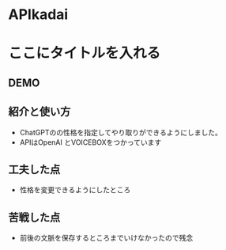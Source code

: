 # APIkadai

# ここにタイトルを入れる

## DEMO

## 紹介と使い方

  - ChatGPTのの性格を指定してやり取りができるようにしました。
  - APIはOpenAI とVOICEBOXをつかっています

## 工夫した点

  - 性格を変更できるようにしたところ

## 苦戦した点

  - 前後の文脈を保存するところまでいけなかったので残念
